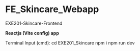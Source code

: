 # FE_Skincare_Webapp
EXE201-Skincare-Frontend

**Reactjs (Vite config) app**

Terminal Input (cmd):
cd EXE201_Skincare
npm i
npm run dev
